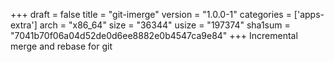 +++
draft = false
title = "git-imerge"
version = "1.0.0-1"
categories = ['apps-extra']
arch = "x86_64"
size = "36344"
usize = "197374"
sha1sum = "7041b70f06a04d52de0d6ee8882e0b4547ca9e84"
+++
Incremental merge and rebase for git